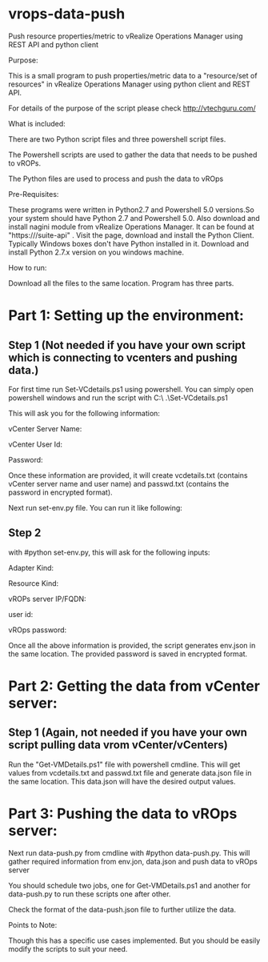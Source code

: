# vrops-data-push

Push resource properties/metric to vRealize Operations Manager using REST API and python client

Purpose:

This is a small program to push properties/metric data to a "resource/set of resources" in vRealize Operations Manager using python client and REST API. 

For details of the purpose of the script please check http://vtechguru.com/

What is included:

There are two Python script files and three powershell script files. 

The Powershell scripts are used to gather the data that needs to be pushed to vROPs.

The Python files are used to process and push the data to vROps


Pre-Requisites:

These programs were written in Python2.7 and Powershell 5.0 versions.So your system should have Python 2.7 and Powershell 5.0. Also download and install nagini module from vRealize Operations Manager. It can be found at "https://<vrops server>/suite-api" . Visit the page, download and install the Python Client.
Typically Windows boxes don't have Python installed in it. Download and install Python 2.7.x version on you windows machine.

How to run:

Download all the files to the same location. Program has three parts.

# Part 1: Setting up the environment:

## Step 1 (Not needed if you have your own script which is connecting to vcenters and pushing data.)
For first time run Set-VCdetails.ps1 using powershell. You can simply open powershell windows and run the script with 
C:\ .\Set-VCdetails.ps1

This will ask you for the following information:

vCenter Server Name:

vCenter User Id:

Password:

Once these information are provided, it will create vcdetails.txt (contains vCenter server name and user name) and passwd.txt (contains the password in encrypted format).

Next run set-env.py file. You can run it like following:

## Step 2
with #python set-env.py, this will ask for the following inputs:

Adapter Kind:

Resource Kind:

vROPs server IP/FQDN:

user id:

vROps password:

Once all the above information is provided, the script generates env.json in the same location. The provided password is saved in encrypted format.


# Part 2: Getting the data from vCenter server:

## Step 1 (Again, not needed if you have your own script pulling data vrom vCenter/vCenters)
Run the "Get-VMDetails.ps1" file with powershell cmdline. This will get values from vcdetails.txt and passwd.txt file and generate data.json file in the same location. This data.json will have the desired output values.


# Part 3: Pushing the data to vROps server:


Next run data-push.py from cmdline with #python data-push.py. This will gather required information from env.jon, data.json and push data to vROps server



You should schedule two jobs, one for Get-VMDetails.ps1 and another for data-push.py to run these scripts one after other. 

Check the format of the data-push.json file to further utilize the data.

Points to Note:

Though this has a specific use cases implemented. But you should be easily modify the scripts to suit your need.
